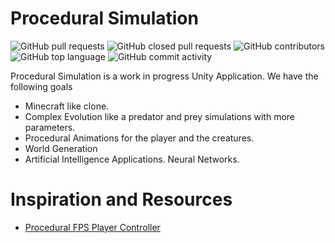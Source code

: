 # Procedural Simulation

![GitHub pull requests](https://img.shields.io/github/issues-pr/Tonyy456/procedural-simulation?color=5579c6&style=plastic)
![GitHub closed pull requests](https://img.shields.io/github/issues-pr-closed/Tonyy456/procedural-simulation?color=C07B3A&style=plastic)
![GitHub contributors](https://img.shields.io/github/contributors/Tonyy456/procedural-simulation?color=09903F&style=plastic)
![GitHub top language](https://img.shields.io/github/languages/top/Tonyy456/procedural-simulation?style=plastic)
![GitHub commit activity](https://img.shields.io/github/commit-activity/y/Tonyy456/procedural-simulation?label=Commits)
</br>

Procedural Simulation is a work in progress Unity Application. We have the following goals
- Minecraft like clone.
- Complex Evolution like a predator and prey simulations with more parameters.
- Procedural Animations for the player and the creatures.
- World Generation
- Artificial Intelligence Applications. Neural Networks.

# Inspiration and Resources
- [Procedural FPS Player Controller](https://www.reddit.com/r/Unity3D/comments/yrcykq/heres_my_progress_on_fully_procedural_fps/)
